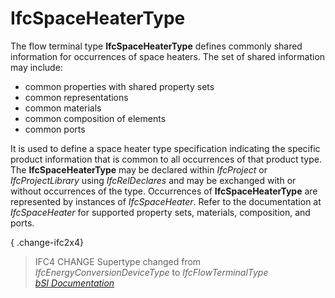 IfcSpaceHeaterType
==================
The flow terminal type **IfcSpaceHeaterType** defines commonly shared
information for occurrences of space heaters. The set of shared information
may include:  
  
* common properties with shared property sets  
* common representations  
* common materials  
* common composition of elements  
* common ports  
  
It is used to define a space heater type specification indicating the specific
product information that is common to all occurrences of that product type.
The **IfcSpaceHeaterType** may be declared within _IfcProject_ or
_IfcProjectLibrary_ using _IfcRelDeclares_ and may be exchanged with or
without occurrences of the type. Occurrences of **IfcSpaceHeaterType** are
represented by instances of _IfcSpaceHeater_. Refer to the documentation at
_IfcSpaceHeater_ for supported property sets, materials, composition, and
ports.  
  
{ .change-ifc2x4}  
> IFC4 CHANGE  Supertype changed from _IfcEnergyConversionDeviceType_ to
> _IfcFlowTerminalType_  
[ _bSI
Documentation_](https://standards.buildingsmart.org/IFC/DEV/IFC4_2/FINAL/HTML/schema/ifchvacdomain/lexical/ifcspaceheatertype.htm)


